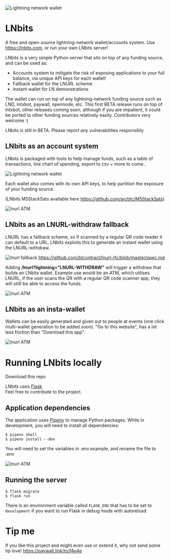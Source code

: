 
![Lightning network wallet](https://i.imgur.com/EHvK6Lq.png)
# LNbits
A free and open-source lightning-network wallet/accounts system. Use https://lnbits.com, or run your own LNbits server!

LNbits is a very simple Python server that sits on top of any funding source, and can be used as: 
* Accounts system to mitigate the risk of exposing applications to your full balance, via unique API keys for each wallet!
* Fallback wallet for the LNURL scheme
* Instant wallet for LN demonstrations 

The wallet can run on top of any lightning-network funding source such as LND, lntxbot, paywall, opennode, etc. This first BETA release runs on top of lntxbot, other releases coming soon, although if you are impatient, it could be ported to other funding sources relatively easily. Contributors very welcome :)

LNbits is still in BETA. Please report any vulnerabilities responsibly
## LNbits as an account system
LNbits is packaged with tools to help manage funds, such as a table of transactions, line chart of spending, export to csv + more to come..


![Lightning network wallet](https://i.imgur.com/w8jdGpF.png)

Each wallet also comes with its own API keys, to help partition the exposure of your funding source. 

(LNbits M5StackSats available here https://github.com/arcbtc/M5StackSats) 

![lnurl ATM](https://i.imgur.com/WfCg8wY.png)

## LNbits as an LNURL-withdraw fallback
LNURL has a fallback scheme, so if scanned by a regular QR code reader it can default to a URL. LNbits exploits this to generate an instant wallet using the LNURL-withdraw.

![lnurl fallback](https://i.imgur.com/CPBKHIv.png)
https://github.com/btcontract/lnurl-rfc/blob/master/spec.md

Adding **/lnurl?lightning="LNURL-WITHDRAW"** will trigger a withdraw that builds an LNbits wallet. 
Example use would be an ATM, which utilises LNURL, if the user scans the QR with a regular QR code scanner app, they will stilll be able to access the funds.

![lnurl ATM](https://i.imgur.com/Gi6bn3L.jpg)

## LNbits as an insta-wallet
Wallets can be easily generated and given out to people at events (one click multi-wallet generation to be added soon).
"Go to this  website", has a lot less friction than "Download this app".

![lnurl ATM](https://i.imgur.com/xFWDnwy.png)

# Running LNbits locally
Download this repo

LNbits uses [Flask](http://flask.pocoo.org/).  
Feel free to contribute to the project.

Application dependencies
------------------------
The application uses [Pipenv][pipenv] to manage Python packages.
While in development, you will need to install all dependencies:

    $ pipenv shell
    $ pipenv install --dev

You will need to set the variables in .env.example, and rename the file to .env

![lnurl ATM](https://i.imgur.com/ri2zOe8.png)

Running the server
------------------

    $ flask migrate
    $ flask run

There is an environment variable called `FLASK_ENV` that has to be set to `development`
if you want to run Flask in debug mode with autoreload

[pipenv]: https://docs.pipenv.org/#install-pipenv-today

# Tip me
If you like this project and might even use or extend it, why not send some tip love!
https://paywall.link/to/f4e4e
